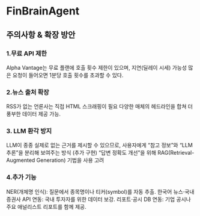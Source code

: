 # FinBrainAgent

## 주의사항 & 확장 방안
### 1.무료 API 제한

Alpha Vantage는 무료 플랜에 호출 횟수 제한이 있으며, 지연(딜레이 시세) 가능성
많은 요청이 들어오면 1분당 호출 횟수를 초과할 수 있다.

### 2.뉴스 출처 확장

RSS가 없는 언론사는 직접 HTML 스크래핑이 필요
다양한 매체의 헤드라인을 합쳐 더 풍부한 데이터 제공 가능.

### 3. LLM 환각 방지

LLM이 종종 실제로 없는 근거를 제시할 수 있으므로, 사용자에게 “참고 정보”와 “LLM 추론”을 분리해 보여주는 방식
(추가 구현) “답변 정확도 개선”을 위해 RAG(Retrieval-Augmented Generation) 기법을 사용 고려 


### 4.추가 기능

NER(개체명 인식): 질문에서 종목명이나 티커(symbol)를 자동 추출.
한국어 뉴스·국내 증권사 API 연동: 국내 투자자를 위한 데이터 보강.
리포트·공시 DB 연동: 기업 공시나 주요 애널리스트 리포트를 함께 제공.